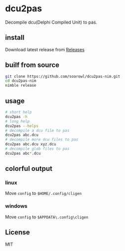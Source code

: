 # dcu2pas

Decompile dcu(Delphi Compiled Unit) to pas.

## install

Download latest release from [Releases](https://github.com/soarowl/dcu2pas-nim/releases)

## builf from source

```sh
git clone https://github.com/soarowl/dcu2pas-nim.git
cd dcu2pas-nim
nimble release
```

## usage

```sh
# short help
dcu2pas -h
# long help
dcu2pas --helps
# decompile a dcu file to pas
dcu2pas abc.dcu
# decompile more dcu files to pas
dcu2pas abc.dcu xyz.dcu
# decompile glob files to pas
dcu2pas abc*.dcu
```

## colorful output

### linux

Move `config` to `$HOME/.config/cligen`

### windows

Move `config` to `$APPDATA\.config\cligen`

## License

MIT
